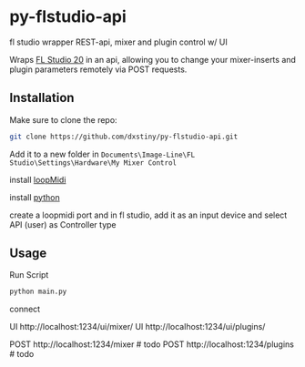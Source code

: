 # py-flstudio-api
fl studio wrapper REST-api, mixer and plugin control w/ UI

Wraps [FL Studio 20](https://www.image-line.com/) in an api, allowing you to change your mixer-inserts and plugin parameters remotely via POST requests.

## Installation
Make sure to clone the repo:
```sh
git clone https://github.com/dxstiny/py-flstudio-api.git
```
Add it to a new folder in `Documents\Image-Line\FL Studio\Settings\Hardware\My Mixer Control`

install [loopMidi](https://www.tobias-erichsen.de/software/loopmidi.html)

install [python](https://www.python.org/downloads/)

create a loopmidi port and in fl studio, add it as an input device and select API (user) as Controller type

## Usage

Run Script
```sh
python main.py
```

connect

UI http://localhost:1234/ui/mixer/
UI http://localhost:1234/ui/plugins/

POST http://localhost:1234/mixer # todo
POST http://localhost:1234/plugins # todo
